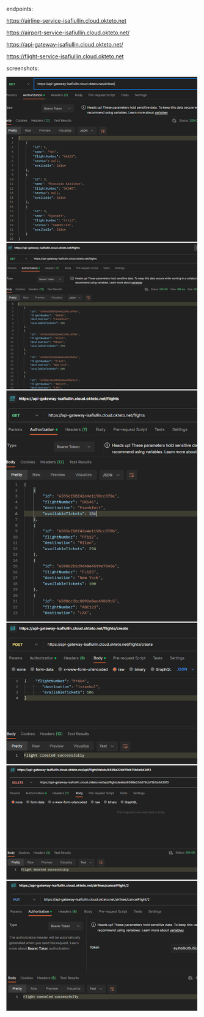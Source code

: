 endpoints:

https://airline-service-isafiullin.cloud.okteto.net

https://airport-service-isafiullin.cloud.okteto.net/

https://api-gateway-isafiullin.cloud.okteto.net/

https://flight-service-isafiullin.cloud.okteto.net


screenshots:

<img src="images/Schermafbeelding%202024-01-06%20172616.png" width="500"/>
<img src="images/Schermafbeelding%202024-01-06%20172601.png" width="500"/>
<img src="images/Schermafbeelding%202024-01-06%20172648.png" width="500"/>
<img src="images/Schermafbeelding%202024-01-06%20173000.png" width="500"/>
<img src="images/Schermafbeelding%202024-01-06%20180943.png" width="500"/>
<img src="images/Schermafbeelding%202024-01-06%20192330.png" width="500"/>



